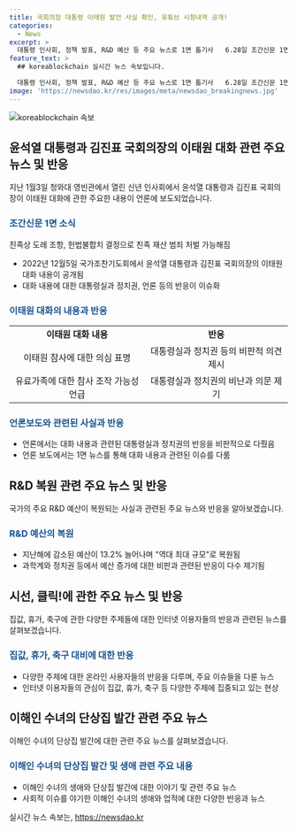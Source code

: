 ```yaml
---
title: 국회의장 대통령 이태원 발언 사실 확인, 유튜브 시청내역 공개!
categories:
  - News
excerpt: >
  대통령 인사회, 정책 발표, R&D 예산 등 주요 뉴스로 1면 톱기사   6.28일 조간신문 1면은 정책 발표와 국회발 정치뉴스가 주요했다. 친족상 도례 조항, 헌법불합치 결정으로 친족 재산 범죄 처벌 가능해졌다. 국회의장-대통령 이태원 대화 엇갈린 해석에 관심. 대통령의 R&D 예산 확대 결정에도 비판의 목소리. 미니스커트로 담은 수녀님 이야기 인상적. (총 단어 수: 150)
feature_text: >
  ## koreablockchain 실시간 뉴스 속보입니다.

  대통령 인사회, 정책 발표, R&D 예산 등 주요 뉴스로 1면 톱기사   6.28일 조간신문 1면은 정책 발표와 국회발 정치뉴스가 주요했다. 친족상 도례 조항, 헌법불합치 결정으로 친족 재산 범죄 처벌 가능해졌다. 국회의장-대통령 이태원 대화 엇갈린 해석에 관심. 대통령의 R&D 예산 확대 결정에도 비판의 목소리. 미니스커트로 담은 수녀님 이야기 인상적. (총 단어 수: 150)
image: 'https://newsdao.kr/res/images/meta/newsdao_breakingnews.jpg'
---
```


<p><img src="https://newsdao.kr/res/images/meta/newsdao_breakingnews.jpg" alt="koreablockchain 속보" /></p>

<h2 data-ke-size="size26">윤석열 대통령과 김진표 국회의장의 이태원 대화 관련 주요 뉴스 및 반응</h2>

<p data-ke-size="size16">지난 1월3일 청와대 영빈관에서 열린 신년 인사회에서 윤석열 대통령과 김진표 국회의장이 이태원 대화에 관한 주요한 내용이 언론에 보도되었습니다.</p>

<h3><b><span style="color: #1a5490;">조간신문 1면 소식</span></b></h3>

<p data-ke-size="size16">친족상 도례 조항, 헌법불합치 결정으로 친족 재산 범죄 처벌 가능해짐</p>

<ul>
    <li>2022년 12월5일 국가조찬기도회에서 윤석열 대통령과 김진표 국회의장의 이태원 대화 내용이 공개됨</li>
    <li>대화 내용에 대한 대통령실과 정치권, 언론 등의 반응이 이슈화</li>
</ul>

<h3><b><span style="color: #1a5490;">이태원 대화의 내용과 반응</span></b></h3>

<table>
    <tr>
        <td style="text-align: center; height: 17px;"><b>이태원 대화 내용</b></td>
        <td style="text-align: center; height: 17px;"><b>반응</b></td>
    </tr>
    <tr>
        <td style="text-align: center;">이태원 참사에 대한 의심 표명</td>
        <td style="text-align: center;">대통령실과 정치권 등의 비판적 의견 제시</td>
    </tr>
    <tr>
        <td style="text-align: center;">유료가족에 대한 참사 조작 가능성 언급</td>
        <td style="text-align: center;">대통령실과 정치권의 비난과 의문 제기</td>
    </tr>
</table>

<h3><b><span style="color: #1a5490;">언론보도와 관련된 사실과 반응</span></b></h3>

<ul>
    <li>언론에서는 대화 내용과 관련된 대통령실과 정치권의 반응을 비판적으로 다뤘음</li>
    <li>언론 보도에서는 1면 뉴스를 통해 대화 내용과 관련된 이슈를 다룸</li>
</ul>

<h2 data-ke-size="size26">R&D 복원 관련 주요 뉴스 및 반응</h2>

<p data-ke-size="size16">국가의 주요 R&D 예산이 복원되는 사실과 관련된 주요 뉴스와 반응을 알아보겠습니다.</p>

<h3><b><span style="color: #1a5490;">R&D 예산의 복원</span></b></h3>

<ul>
    <li>지난해에 감소된 예산이 13.2% 늘어나며 "역대 최대 규모"로 복원됨</li>
    <li>과학계와 정치권 등에서 예산 증가에 대한 비판과 관련된 반응이 다수 제기됨</li>
</ul>

<h2 data-ke-size="size26">시선, 클릭!에 관한 주요 뉴스 및 반응</h2>

<p data-ke-size="size16">집값, 휴가, 축구에 관한 다양한 주제들에 대한 인터넷 이용자들의 반응과 관련된 뉴스를 살펴보겠습니다.</p>

<h3><b><span style="color: #1a5490;">집값, 휴가, 축구 대비에 대한 반응</span></b></h3>

<ul>
    <li>다양한 주제에 대한 온라인 사용자들의 반응을 다루며, 주요 이슈들을 다룬 뉴스</li>
    <li>인터넷 이용자들의 관심이 집값, 휴가, 축구 등 다양한 주제에 집중되고 있는 현상</li>
</ul>

<h2 data-ke-size="size26">이해인 수녀의 단상집 발간 관련 주요 뉴스</h2>

<p data-ke-size="size16">이해인 수녀의 단상집 발간에 대한 관련 주요 뉴스를 살펴보겠습니다.</p>

<h3><b><span style="color: #1a5490;">이해인 수녀의 단상집 발간 및 생애 관련 주요 내용</span></b></h3>

<ul>
    <li>이해인 수녀의 생애와 단상집 발간에 대한 이야기 및 관련 주요 뉴스</li>
    <li>사회적 이슈를 야기한 이해인 수녀의 생애와 업적에 대한 다양한 반응과 뉴스</li>
</ul>
실시간 뉴스 속보는, <a href="https://newsdao.kr" rel="dofollow">https://newsdao.kr</a>


